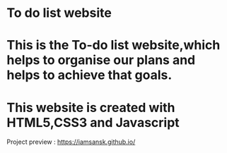 # To do list website
# This is the To-do list website,which helps to organise our plans and helps to achieve that goals.
# This website is created with HTML5,CSS3 and Javascript
Project preview : https://iamsansk.github.io/
